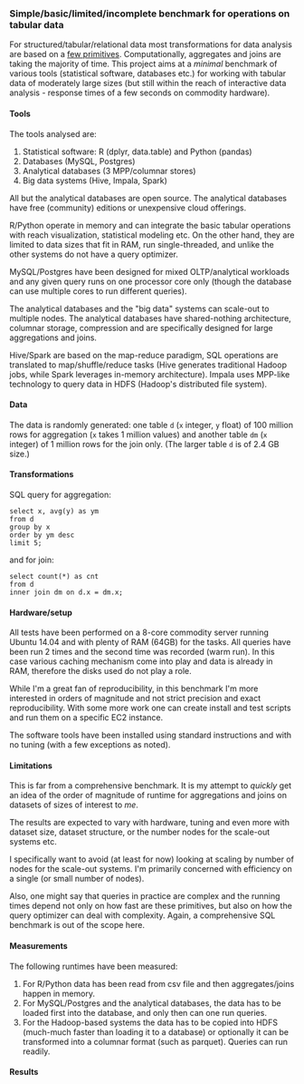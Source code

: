 
### Simple/basic/limited/incomplete benchmark for operations on tabular data

For structured/tabular/relational data most transformations for data analysis are based on a [few
primitives](https://github.com/hadley/dplyr). Computationally, aggregates and joins are taking the majority
of time. This project aims at a *minimal* benchmark of various tools 
(statistical software, databases etc.) for working with tabular data of moderately
large sizes (but still within the reach of interactive data analysis - response times
of a few seconds on commodity hardware).


#### Tools

The tools analysed are:

1. Statistical software: R (dplyr, data.table) and Python (pandas)
2. Databases (MySQL, Postgres)
3. Analytical databases (3 MPP/columnar stores)
4. Big data systems (Hive, Impala, Spark)

All but the analytical databases are open source. The analytical databases have free (community) editions
or unexpensive cloud offerings. 

R/Python operate in memory and can integrate the basic tabular operations
with reach visualization, statistical modeling etc. On the other hand, they are limited to data sizes
that fit in RAM, run single-threaded, and unlike the other systems do not have a query optimizer.

MySQL/Postgres have been designed for mixed OLTP/analytical workloads and any given query runs
on one processor core only (though the database can use multiple cores to run different queries).

The analytical databases and the "big data" systems can scale-out to multiple nodes. The analytical
databases have shared-nothing architecture, columnar storage, compression and are specifically
designed for large aggregations and joins.

Hive/Spark are based on the map-reduce paradigm, SQL operations are translated to 
map/shuffle/reduce tasks (Hive generates traditional Hadoop jobs, while Spark leverages in-memory
architecture). Impala uses MPP-like technology to query data in HDFS (Hadoop's distributed file system).


#### Data

The data is randomly generated: one table `d` (`x` integer, `y` float) of 100 million rows for aggregation
(`x` takes 1 million values) and another table `dm` (`x` integer) of 1 million rows for the join only.
(The larger table `d` is of 2.4 GB size.)


#### Transformations

SQL query for aggregation:

```
select x, avg(y) as ym 
from d 
group by x
order by ym desc 
limit 5;
```

and for join:

```
select count(*) as cnt 
from d
inner join dm on d.x = dm.x;
```


#### Hardware/setup

All tests have been performed on a 8-core commodity server running Ubuntu 14.04 and 
with plenty of RAM (64GB) for the tasks. All queries have been run 2 times and the second
time was recorded (warm run). In this case various caching mechanism come into play and data is
already in RAM, therefore the disks used do not play a role.

While I'm a great fan of reproducibility, in this benchmark I'm more interested in orders
of magnitude and not strict precision and exact reproducibility. With some more work one can create install and test
scripts and run them on a specific EC2 instance.

The software tools have been installed using standard instructions and with no tuning 
(with a few exceptions as noted).


#### Limitations

This is far from a comprehensive benchmark. It is my attempt to *quickly* get an idea of the order
of magnitude of runtime for aggregations and joins on datasets of sizes of interest to *me*. 

The results are expected to vary with hardware, tuning and even more with dataset size, 
dataset structure, or the number nodes for the scale-out systems etc. 

I specifically want to avoid (at least for now) looking at scaling by number of nodes for the 
scale-out systems. I'm primarily concerned with efficiency on a single (or small number of nodes).

Also, one might say that queries in practice are complex and the running times depend not only 
on how fast are these primitives, but also on how the query optimizer can deal with complexity. Again,
a comprehensive SQL benchmark is out of the scope here.


#### Measurements

The following runtimes have been measured:

1. For R/Python data has been read from csv file and then aggregates/joins happen in memory.
2. For MySQL/Postgres and the analytical databases, the data has to be loaded first into the database, and only then 
can one run queries.
3. For the Hadoop-based systems the data has to be copied into HDFS (much-much faster than loading it to a database)
or optionally it can be transformed into a columnar format (such as parquet). Queries can run readily.



#### Results





